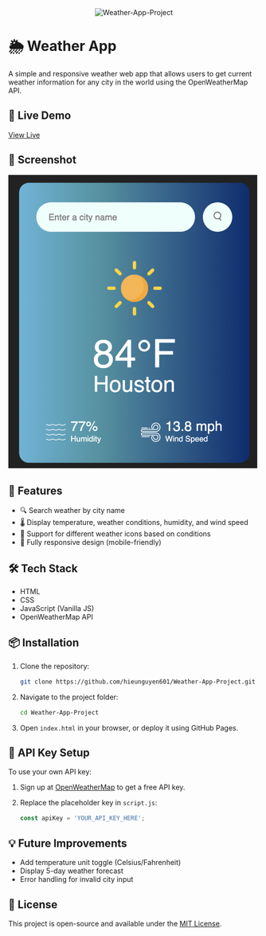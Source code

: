 <div align="center">
  <img src="https://readme-typing-svg.herokuapp.com?font=Fira+Code&weight=600&size=50&duration=4000&pause=1000&color=FFFFFF&background=000000&center=true&vCenter=true&width=800&height=100&lines=WEATHER-APP-PROJECT" alt="Weather-App-Project" />
  </div>

# 🌦️ Weather App

A simple and responsive weather web app that allows users to get current weather information for any city in the world using the OpenWeatherMap API.

## 🔗 Live Demo

[View Live](https://hieunguyen601.github.io/Weather-App-Project/)

## 📸 Screenshot

<img src="https://github.com/hieunguyen601/Weather-App-Project/blob/main/images/ScreenShot%20App.png?raw=true" alt="Weather App Screenshot" width="500"/>

## 🚀 Features

* 🔍 Search weather by city name
* 🌡️ Display temperature, weather conditions, humidity, and wind speed
* 🌙 Support for different weather icons based on conditions
* 📱 Fully responsive design (mobile-friendly)

## 🛠️ Tech Stack

* HTML
* CSS
* JavaScript (Vanilla JS)
* OpenWeatherMap API

## 📦 Installation

1. Clone the repository:

   ```bash
   git clone https://github.com/hieunguyen601/Weather-App-Project.git
   ```
2. Navigate to the project folder:

   ```bash
   cd Weather-App-Project
   ```
3. Open `index.html` in your browser, or deploy it using GitHub Pages.

## 🔑 API Key Setup

To use your own API key:

1. Sign up at [OpenWeatherMap](https://openweathermap.org/api) to get a free API key.
2. Replace the placeholder key in `script.js`:

   ```js
   const apiKey = 'YOUR_API_KEY_HERE';
   ```

## 💡 Future Improvements

* Add temperature unit toggle (Celsius/Fahrenheit)
* Display 5-day weather forecast
* Error handling for invalid city input

## 📄 License

This project is open-source and available under the [MIT License](LICENSE).

